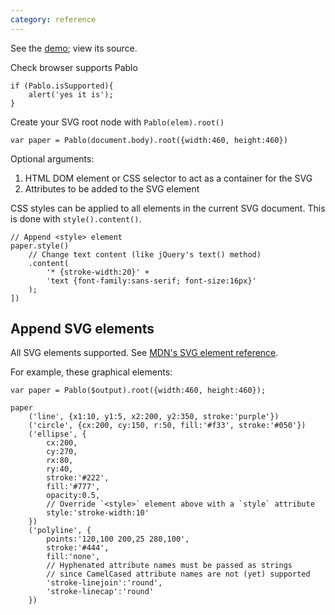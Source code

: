 ```yaml
---
category: reference
---
```


See the 
[demo](https://github.com/dharmafly/pablo/blob/master/index.html); view its source.
    

Check browser supports Pablo

    if (Pablo.isSupported){
        alert('yes it is');
    }


Create your SVG root node with `Pablo(elem).root()`

    var paper = Pablo(document.body).root({width:460, height:460})

Optional arguments:

1. HTML DOM element or CSS selector to act as a container for the SVG
2. Attributes to be added to the SVG element

CSS styles can be applied to all elements in the current SVG document.
This is done with `style().content()`. 

    // Append <style> element
    paper.style()
        // Change text content (like jQuery's text() method)
        .content(
            '* {stroke-width:20}' +
            'text {font-family:sans-serif; font-size:16px}'
        );
    ])

Append SVG elements
-------------------

All SVG elements supported. See [MDN's SVG element reference](https://developer.mozilla.org/en/SVG/Element).

For example, these graphical elements:

    var paper = Pablo($output).root({width:460, height:460});

    paper
        ('line', {x1:10, y1:5, x2:200, y2:350, stroke:'purple'})
        ('circle', {cx:200, cy:150, r:50, fill:'#f33', stroke:'#050'})
        ('ellipse', {
            cx:200,
            cy:270,
            rx:80,
            ry:40,
            stroke:'#222',
            fill:'#777',
            opacity:0.5,
            // Override `<style>` element above with a `style` attribute
            style:'stroke-width:10'
        })
        ('polyline', {
            points:'120,100 200,25 280,100',
            stroke:'#444',
            fill:'none',
            // Hyphenated attribute names must be passed as strings
            // since CamelCased attribute names are not (yet) supported
            'stroke-linejoin':'round',
            'stroke-linecap':'round'
        })
